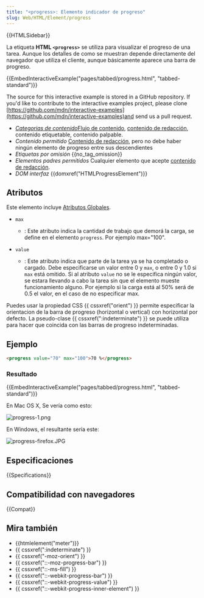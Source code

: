 ```yaml
---
title: "<progress>: Elemento indicador de progreso"
slug: Web/HTML/Element/progress
---
```


{{HTMLSidebar}}

La etiqueta **HTML `<progress>`** se utiliza para visualizar el progreso de una tarea. Aunque los detalles de como se muestran depende directamente del navegador que utiliza el cliente, aunque básicamente aparece una barra de progreso.

{{EmbedInteractiveExample("pages/tabbed/progress.html", "tabbed-standard")}}

The source for this interactive example is stored in a GitHub repository. If you'd like to contribute to the interactive examples project, please clone [https://github.com/mdn/interactive-examples](https://github.com/mdn/interactive-examples)and send us a pull request.

- _[Categorias de contenido](/es/docs/Web/Guide/HTML/categorias_de_contenido#Flujo_de_contenido)_[Flujo de contenido](/es/docs/Web/Guide/HTML/categorias_de_contenido#Flujo_de_contenido), [contenido de redacción](/es/docs/Web/Guide/HTML/categorias_de_contenido#Contenido_de_redacci%C3%B3n), contenido etiquetable, contenido palpable.
- _Contenido permitido_ [Contenido de redacción](/es/docs/HTML/Content_categories#Phrasing_content), pero no debe haber ningún elemento de progreso entre sus descendientes
- _Etiquetas por omisión_ {{no_tag_omission}}
- _Elementos padres permitidos_ Cualquier elemento que acepte [contenido de redacción](/es/docs/HTML/Content_categories#Phrasing_content).
- _DOM interfaz_ {{domxref("HTMLProgressElement")}}

## Atributos

Este elemento incluye [Atributos Globales](/es/docs/HTML/Global_attributes).

- `max`
  - : Este atributo indica la cantidad de trabajo que demorá la carga, se define en el elemento `progress`. Por ejemplo max="100".
- `value`

  - : Este atributo indica que parte de la tarea ya se ha completado o cargado. Debe especificarse un valor entre 0 y `max`, o entre 0 y 1.0 si `max` está omitido. Si al atributo `value` no se le especifica ningún valor, se estara llevando a cabo la tarea sin que el elemento mueste funcionamiento alguno. Por ejemplo si la carga está al 50% será de 0.5 el valor, en el caso de no especificar max.

Puedes usar la propiedad CSS {{ cssxref("orient") }} permite especificar la orientacion de la barra de progreso (horizontal o vertical) con horizontal por defecto. La pseudo-clase {{ cssxref(":indeterminate") }} se puede utiliza para hacer que coincida con las barras de progreso indeterminadas.

## Ejemplo

```html
<progress value="70" max="100">70 %</progress>
```

### Resultado

{{EmbedInteractiveExample("pages/tabbed/progress.html", "tabbed-standard")}}

En Mac OS X, Se vería como esto:

![progress-1.png](progress-1.png)

En Windows, el resultante sería este:

![progress-firefox.JPG](progress-firefox.jpg)

## Especificaciones

{{Specifications}}

## Compatibilidad con navegadores

{{Compat}}

## Mira también

- {{htmlelement("meter")}}
- {{ cssxref(":indeterminate") }}
- {{ cssxref("-moz-orient") }}
- {{ cssxref("::-moz-progress-bar") }}
- {{ cssxref("::-ms-fill") }}
- {{ cssxref("::-webkit-progress-bar") }}
- {{ cssxref("::-webkit-progress-value") }}
- {{ cssxref("::-webkit-progress-inner-element") }}
